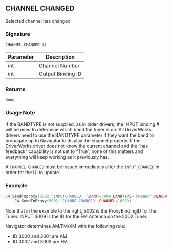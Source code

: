 ## CHANNEL CHANGED

Selected channel has changed


### Signature

`CHANNEL_CHANGED ()`


| Parameter | Description |
| --- | --- |
| int | Channel Number |
| int | Output Binding ID |


### Returns

`None`


### Usage Note

If the BANDTYPE is not supplied, as in older drivers, the INPUT binding # will be used to determine which band the tuner is on. All DriverWorks drivers need to use the BANDTYPE parameter if they want the band to propagate up to Navigator to display the channel properly. If the DriverWorks driver does not know the current channel and the “has feedback” capability is not set to “True”, none of this matters and everything will keep working as it previously has.

A `CHANNEL CHANGED` must be issued immediately after the `INPUT_CHANGED` in order for the UI to update.

### Example


```lua
C4:SendToproxy(5002,'INPUTCHANGED' {INPUT=3009,BANDTYPE='FMBand',MINCHANNEL=8750,MAXCHANNEL=10790,CHANNELSPACING=20})
    C4:SendToProxy(5002,'CHANNELCHANGED',CHANNEL=10290)
```


Note that in the example to the right, 5002 is the ProxyBindingID for the Tuner. INPUT 3009 is the ID for the FM Antenna on the 5002 Tuner.

Navigator determines AM/FM/XM with the following rule:

- ID 3000 and 3001 are AM
- ID 3002 and 3003 are FM